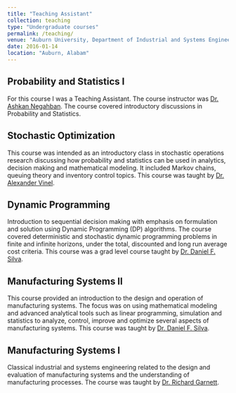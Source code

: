 ```yaml
---
title: "Teaching Assistant"
collection: teaching
type: "Undergraduate courses"
permalink: /teaching/
venue: "Auburn University, Department of Industrial and Systems Engineering"
date: 2016-01-14
location: "Auburn, Alabam"
---
```


Probability and Statistics I
---
For this course I was a Teaching Assistant. The course instructor was [Dr. Ashkan Negahban](https://greatvalley.psu.edu/person/ashkan-negahban). The course covered introductory discussions in Probability and Statistics. 

Stochastic Optimization 
---
This course was intended as an introductory class in stochastic operations research discussing how probability and statistics can be used in analytics, decision making and mathematical modeling. It included Markov chains, queuing theory and inventory control topics. This course was taught by [Dr. Alexander Vinel](https://eng.auburn.edu/directory/azv0019). 

Dynamic Programming
---
Introduction to sequential decision making with emphasis on formulation and solution using Dynamic Programming (DP) algorithms. The course covered deterministic and
stochastic dynamic programming problems in finite and infinite horizons, under the total, discounted and long run average cost criteria. This course was a grad level course taught by [Dr. Daniel F. Silva](https://www.eng.auburn.edu/directory/dfs0008).

Manufacturing Systems II 
---
This course provided an introduction to the design and operation of manufacturing systems. The focus was on using mathematical modeling and advanced analytical tools such as linear programming, simulation and statistics to analyze, control, improve and optimize several aspects of manufacturing systems. This course was taught by [Dr. Daniel F. Silva](https://www.eng.auburn.edu/directory/dfs0008).

Manufacturing Systems I
---
Classical industrial and systems engineering related to the design and evaluation of manufacturing systems and the understanding of manufacturing processes. The course was taught by [Dr. Richard Garnett](https://eng.auburn.edu/directory/rfg0004).
